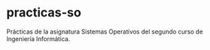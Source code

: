 # practicas-so
Prácticas de la asignatura Sistemas Operativos del segundo curso de Ingeniería Informática. 
